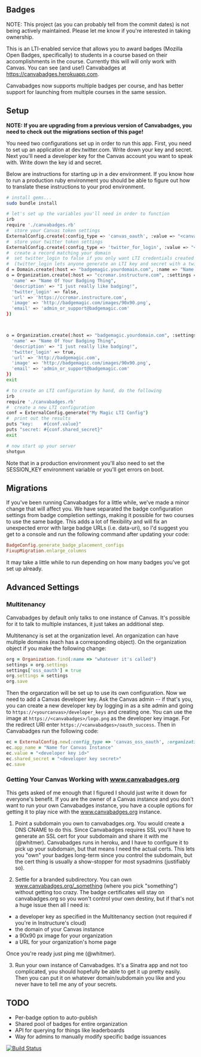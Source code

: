 Badges
---------------------------
NOTE: This project (as you can probably tell from the commit dates) is
not being actively maintained. Please let me know if you're interested
in taking ownership.

This is an LTI-enabled service that allows you to award badges
(Mozilla Open Badges, specifically) to students in a course
based on their accomplishments in the course. Currently this
will will only work with Canvas. You can see (and use!) Canvabadges
at https://canvabadges.herokuapp.com.

Canvabadges now supports multiple badges per course, and has better
support for launching from multiple courses in the same session.

## Setup

**NOTE: If you are upgrading from a previous version of Canvabadges,
you need to check out the migrations section of this page!**

You need two configurations set up in order to run this app.
First, you need to set up an application at dev.twitter.com. Write down your
key and secret. Next you'll need a developer key for the Canvas account
you want to speak with. Write down the key id and secret.

Below are instructions for starting up in a dev environment. If you know
how to run a production ruby environment you should be able to figure out
how to translate these instructions to your prod environment.

```bash
# install gems...
sudo bundle install

# let's set up the variables you'll need in order to function
irb
require './canvabadges.rb'
#  store your Canvas token settings
ExternalConfig.create(:config_type => 'canvas_oauth', :value => "<canvas developer key id>", :shared_secret => "<canvas developer secret>")
#  store your twitter token settings
ExternalConfig.create(:config_type => 'twitter_for_login', :value => "<twitter consmyer key>", :shared_secret => "<twitter shared secret>")
#  create a record matching your domain
#  set twitter_login to false if you only want LTI credentials created by hand
#  (twitter_login lets anyone generate an LTI key and secret with a twitter login)
d = Domain.create(:host => "badgemagic.yourdomain.com", :name => "Name Of Your Badging Thing")
o = Organization.create(:host => "ccromar.instructure.com", :settings => {
  'name' => "Name Of Your Badging Thing",
  'description' => "I just really like badging!",
  'twitter_login' => false,
  'url' => 'https://ccromar.instructure.com',
  'image' => 'http://badgemagic.com/images/90x90.png',
  'email' => 'admin_or_support@badgemagic.com'
})



o = Organization.create(:host => "badgemagic.yourdomain.com", :settings => {
  'name' => "Name Of Your Badging Thing",
  'description' => "I just really like badging!",
  'twitter_login' => true,
  'url' => 'http://badgemagic.com',
  'image' => 'http://badgemagic.com/images/90x90.png',
  'email' => 'admin_or_support@badgemagic.com'
})
exit

# to create an LTI configuration by hand, do the following
irb
require './canvabadges.rb'
#  create a new LTI configuration
conf = ExternalConfig.generate("My Magic LTI Config")
#  print out the results
puts "key:    #{conf.value}"
puts "secret: #{conf.shared_secret}"
exit

# now start up your server
shotgun
```

Note that in a production environment you'll also need to set the SESSION_KEY environment variable or you'll get errors on boot.

## Migrations

If you've been running Canvabadges for a little while, we've made a minor
change that will affect you. We have separated the badge configuration
settings from badge completion settings, making it possible for two courses
to use the same badge. This adds a lot of flexibility and will fix an
unexpected error with large badge URLs (i.e. data-uri), so I'd suggest
you get to a console and run the following command after updating your code:

```ruby
BadgeConfig.generate_badge_placement_configs
FixupMigration.enlarge_columns
```

It may take a little while to run depending on how many badges you've got
set up already.


## Advanced Settings

### Multitenancy
Canvabadges by default only talks to one instance of Canvas. It's possible for it
to talk to multiple instances, it just takes an additional step.

Multitenancy is set at the organization level. An organization can have multiple
domains (each has a corresponding object). On the organization object if you make
the following change:

```ruby
org = Organization.find(:name => "whatever it's called")
settings = org.settings
settings['oss_oauth'] = true
org.settings = settings
org.save
```

Then the organzation will be set up to use its own configuration. Now we need to
add a Canvas developer key. Ask the Canvas admin -- if that's you, you can create
a new developer key by logging in as a site admin and going to
`https://<yourcanvas>/developer_keys` and creating one. You can use the
image at `https://<canvabadges>/logo.png` as the developer key image. For
the redirect URI enter `https://<canvabadges>/oauth_success`. Then in
Canvabadges run the following code:

```ruby
ec = ExternalConfig.new(:config_type => 'canvas_oss_oauth', :organization_id => org.id)
ec.app_name = "Name for Canvas Instance"
ec.value = "<developer key id>"
ec.shared_secret = "<developer key secret>"
ec.save
```

### Getting Your Canvas Working with www.canvabadges.org
This gets asked of me enough that I figured I should just write it down for everyone's
benefit. If you are the owner of a Canvas instance and you don't want to run your own
Canvabadges instance, you have a couple options for getting it to play nice with
the www.canvabadges.org instance.

1. Point a subdomain you own to canvabadges.org. You would create a DNS CNAME to do this.
Since Canvabadges requires SSL you'll have to generate an SSL cert for your subdomain and
share it with me (@whitmer). Canvabadges runs in heroku, and I have to configure it to
pick up your subdomain, but that means I need the actual certs. This lets you "own"
your badges long-term since you control the subdomain, but the cert thing is usually a
show-stopper for most sysadmins (justifiably so).

2. Settle for a branded subdirectory. You can own www.canvabadges.org/_something (where you
pick "something") without getting too crazy. The badge certificates will stay on
canvabadges.org so you won't control your own destiny, but if that's not a huge issue then
all I need is:

  - a developer key as specified in the Multitenancy section (not required if you're in Instructure's cloud)
  - the domain of your Canvas instance
  - a 90x90 px image for your organization
  - a URL for your organization's home page

  Once you're ready just ping me (@whitmer).

3. Run your own instance of Canvabadges. It's a Sinatra app and not too complicated, you
should hopefully be able to get it up pretty easily. Then you can put it on whatever
domain/subdomain you like and you never have to tell me any of your secrets.


## TODO

- Per-badge option to auto-publish
- Shared pool of badges for entire organization
- API for querying for things like leaderboards
- Way for admins to manually modify specific badge issuances

[![Build Status](https://travis-ci.org/whitmer/canvabadges.png)](https://travis-ci.org/whitmer/canvabadges)
